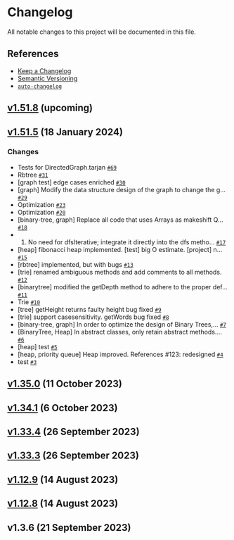 # Changelog

All notable changes to this project will be documented in this file.

## References

- [Keep a Changelog](https://keepachangelog.com/en/1.0.0/)
- [Semantic Versioning](https://semver.org/spec/v2.0.0.html)
- [`auto-changelog`](https://github.com/CookPete/auto-changelog)

## [v1.51.8](https://github.com/zrwusa/data-structure-typed/compare/v1.51.5...main) (upcoming)

## [v1.51.5](https://github.com/zrwusa/data-structure-typed/compare/v1.35.0...v1.51.5) (18 January 2024)

### Changes

- Tests for DirectedGraph.tarjan [`#69`](https://github.com/zrwusa/data-structure-typed/pull/69)
- Rbtree [`#31`](https://github.com/zrwusa/data-structure-typed/pull/31)
- [graph test] edge cases enriched [`#30`](https://github.com/zrwusa/data-structure-typed/pull/30)
- [graph] Modify the data structure design of the graph to change the g… [`#29`](https://github.com/zrwusa/data-structure-typed/pull/29)
- Optimization [`#23`](https://github.com/zrwusa/data-structure-typed/pull/23)
- Optimization [`#20`](https://github.com/zrwusa/data-structure-typed/pull/20)
- [binary-tree, graph] Replace all code that uses Arrays as makeshift Q… [`#18`](https://github.com/zrwusa/data-structure-typed/pull/18)
- 1. No need for dfsIterative; integrate it directly into the dfs metho… [`#17`](https://github.com/zrwusa/data-structure-typed/pull/17)
- [heap] fibonacci heap implemented. [test] big O estimate. [project] n… [`#15`](https://github.com/zrwusa/data-structure-typed/pull/15)
- [rbtree] implemented, but with bugs [`#13`](https://github.com/zrwusa/data-structure-typed/pull/13)
- [trie] renamed ambiguous methods and add comments to all methods. [`#12`](https://github.com/zrwusa/data-structure-typed/pull/12)
- [binarytree] modified the getDepth method to adhere to the proper def… [`#11`](https://github.com/zrwusa/data-structure-typed/pull/11)
- Trie [`#10`](https://github.com/zrwusa/data-structure-typed/pull/10)
- [tree] getHeight returns faulty height bug fixed [`#9`](https://github.com/zrwusa/data-structure-typed/pull/9)
- [trie] support casesensitivity. getWords bug fixed [`#8`](https://github.com/zrwusa/data-structure-typed/pull/8)
- [binary-tree, graph] In order to optimize the design of Binary Trees,… [`#7`](https://github.com/zrwusa/data-structure-typed/pull/7)
- [BinaryTree, Heap] In abstract classes, only retain abstract methods.… [`#6`](https://github.com/zrwusa/data-structure-typed/pull/6)
- [heap] test [`#5`](https://github.com/zrwusa/data-structure-typed/pull/5)
- [heap, priority queue] Heap improved. References #123: redesigned [`#4`](https://github.com/zrwusa/data-structure-typed/pull/4)
- test [`#3`](https://github.com/zrwusa/data-structure-typed/pull/3)

## [v1.35.0](https://github.com/zrwusa/data-structure-typed/compare/v1.34.1...v1.35.0) (11 October 2023)

## [v1.34.1](https://github.com/zrwusa/data-structure-typed/compare/v1.33.4...v1.34.1) (6 October 2023)

## [v1.33.4](https://github.com/zrwusa/data-structure-typed/compare/v1.33.3...v1.33.4) (26 September 2023)

## [v1.33.3](https://github.com/zrwusa/data-structure-typed/compare/v1.12.9...v1.33.3) (26 September 2023)

## [v1.12.9](https://github.com/zrwusa/data-structure-typed/compare/v1.12.8...v1.12.9) (14 August 2023)

## [v1.12.8](https://github.com/zrwusa/data-structure-typed/compare/v1.3.6...v1.12.8) (14 August 2023)

## v1.3.6 (21 September 2023)
